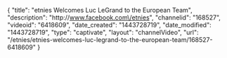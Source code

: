 {
    "title": "etnies Welcomes Luc LeGrand to the European Team",
    "description": "http:\/\/www.facebook.com\/etnies",
    "channelid": "168527",
    "videoid": "6418609",
    "date_created": "1443728719",
    "date_modified": "1443728719",
    "type": "captivate",
    "layout": "channelVideo",
    "url": "\/etnies\/etnies-welcomes-luc-legrand-to-the-european-team\/168527-6418609"
}